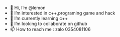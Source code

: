 - 👋 Hi, I’m @lemon
- 👀 I’m interested in c++,programing game and hack
- 🌱 I’m currently learning c++
- 💞️ I’m looking to collaborate on github
- 📫 How to reach me : zalo 0354081106

<!---
lemon123e/lemon123e is a ✨ special ✨ repository because its `README.md` (this file) appears on your GitHub profile.
You can click the Preview link to take a look at your changes.
--->
